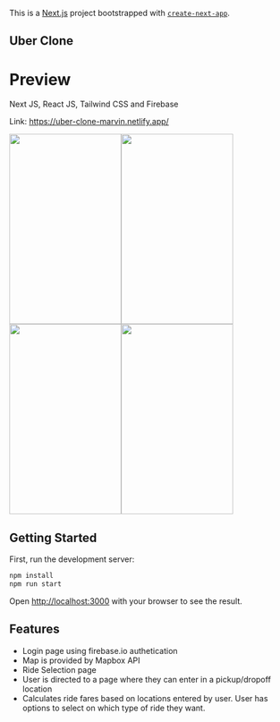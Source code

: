 This is a [Next.js](https://nextjs.org/) project bootstrapped with [`create-next-app`](https://github.com/vercel/next.js/tree/canary/packages/create-next-app).
## Uber Clone 

# Preview

Next JS, React JS, Tailwind CSS and Firebase

Link: https://uber-clone-marvin.netlify.app/


<img src="https://i.gyazo.com/d159945bf732b2516d7e06cf3ca8fa43.png" width="200px" height="340px"><img src="https://i.gyazo.com/d5fa28b4af45e769029c420f5c6be479.png" width="200px" height="340px"> <img src="https://i.gyazo.com/73dc6eca37737853fe153ca2ee6a5791.png" width="200px" height="340px"><img src="https://i.gyazo.com/9221fd429b3646e54b276bc91bc1df32.png" width="200px" height="340px">

## Getting Started

First, run the development server:

```bash
npm install
npm run start
```

Open [http://localhost:3000](http://localhost:3000) with your browser to see the result.


## Features
- Login page using firebase.io authetication
- Map is provided by Mapbox API
- Ride Selection page
- User is directed to a page where they can enter in a pickup/dropoff location
- Calculates ride fares based on locations entered by user. User has options to select on which type of ride they want. 
